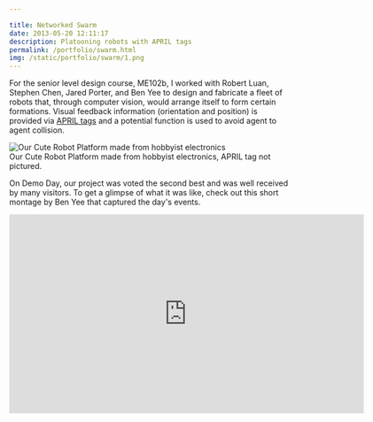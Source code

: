 ```yaml
---

title: Networked Swarm
date: 2013-05-20 12:11:17
description: Platooning robots with APRIL tags
permalink: /portfolio/swarm.html
img: /static/portfolio/swarm/1.png
---
```



For the senior level design course, ME102b, I worked with Robert Luan, Stephen Chen, Jared Porter, and Ben Yee to design and fabricate a fleet of robots that, through computer vision, would arrange itself to form certain formations. Visual feedback information (orientation and position) is provided via [APRIL tags](https://april.eecs.umich.edu/wiki/index.php/AprilTags) and a potential function is used to avoid agent to agent collision.
<div class="center">
	<img src="{{ site.baseurl }}/static/portfolio/swarm/1.png" alt="Our Cute Robot Platform made from hobbyist electronics">
</div>
<div class="col three caption">
	Our Cute Robot Platform made from hobbyist electronics, APRIL tag not pictured.
</div>

On Demo Day, our project was voted the second best and was well received by many visitors.
To get a glimpse of what it was like, check out this short montage by Ben Yee that captured the day's events.

<div class="center">
	<iframe width="640" height="360" src="https://www.youtube.com/embed/jr6YsgeCz14" frameborder="0" allowfullscreen></iframe>
</div>

